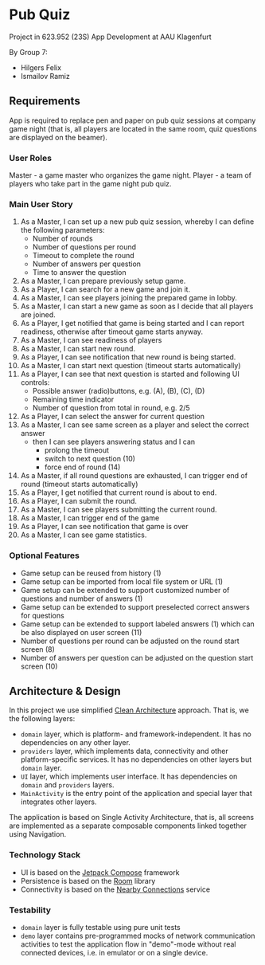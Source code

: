 # Pub Quiz
Project in 623.952 (23S) App Development at AAU Klagenfurt

By Group 7:
* Hilgers Felix
* Ismailov Ramiz


## Requirements

App is required to replace pen and paper on pub quiz sessions at company game night 
(that is, all players are located in the same room, quiz questions are displayed on the beamer).

### User Roles
Master - a game master who organizes the game night.
Player - a team of players who take part in the game night pub quiz.

### Main User Story

1. As a Master, I can set up a new pub quiz session, whereby I can define the following parameters:
   * Number of rounds
   * Number of questions per round
   * Timeout to complete the round
   * Number of answers per question
   * Time to answer the question
2. As a Master, I can prepare previously setup game.
3. As a Player, I can search for a new game and join it.
4. As a Master, I can see players joining the prepared game in lobby.
5. As a Master, I can start a new game as soon as I decide that all players are joined.
6. As a Player, I get notified that game is being started and I can report readiness, otherwise after timeout game starts anyway.
7. As a Master, I can see readiness of players
8. As a Master, I can start new round.
9. As a Player, I can see notification that new round is being started.
10. As a Master, I can start next question (timeout starts automatically)
11. As a Player, I can see that next question is started and following UI controls:
    * Possible answer (radio)buttons, e.g. (A), (B), (C), (D)
    * Remaining time indicator
    * Number of question from total in round, e.g. 2/5
12. As a Player, I can select the answer for current question
13. As a Master, I can see same screen as a player and select the correct answer
    * then I can see players answering status and I can
      * prolong the timeout
      * switch to next question (10)
      * force end of round (14)
14. As a Master, if all round questions are exhausted, I can trigger end of round (timeout starts automatically)
15. As a Player, I get notified that current round is about to end.
16. As a Player, I can submit the round.
17. As a Master, I can see players submitting the current round.
18. As a Master, I can trigger end of the game
19. As a Player, I can see notification that game is over
20. As a Master, I can see game statistics.

### Optional Features
* Game setup can be reused from history (1)
* Game setup can be imported from local file system or URL (1)
* Game setup can be extended to support customized number of questions and number of answers (1)
* Game setup can be extended to support preselected correct answers for questions
* Game setup can be extended to support labeled answers (1) which can be also displayed on user screen (11)
* Number of questions per round can be adjusted on the round start screen (8)
* Number of answers per question can be adjusted on the question start screen (10)

## Architecture & Design

In this project we use simplified [Clean Architecture](https://blog.cleancoder.com/uncle-bob/2012/08/13/the-clean-architecture.html) approach.
That is, we the following layers:
* `domain` layer, which is platform- and framework-independent. It has no dependencies on any other layer.
* `providers` layer, which implements data, connectivity and other platform-specific services. 
   It has no dependencies on other layers but `domain` layer.
* `UI` layer, which implements user interface. It has dependencies on `domain` and `providers` layers.
* `MainActivity` is the entry point of the application and special layer that integrates other layers.

The application is based on Single Activity Architecture,
that is, all screens are implemented as a separate composable components linked together using Navigation.

### Technology Stack
* UI is based on the [Jetpack Compose](https://developer.android.com/jetpack/compose) framework
* Persistence is based on the [Room](https://developer.android.com/jetpack/androidx/releases/room) library
* Connectivity is based on the [Nearby Connections](https://developers.google.com/nearby/connections) service

### Testability
* `domain` layer is fully testable using pure unit tests
* `demo` layer contains pre-programmed mocks of network communication activities to test the application
   flow in "demo"-mode without real connected devices, i.e. in emulator or on a single device. 
